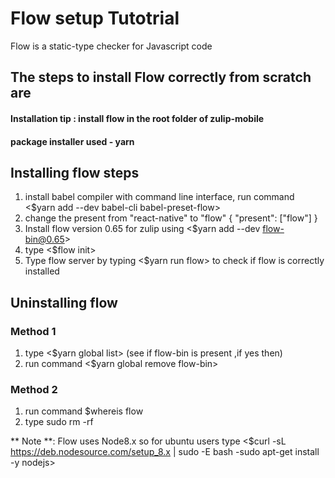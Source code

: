 # Flow setup Tutotrial

Flow is a static-type checker for Javascript code

## The steps to install Flow correctly from scratch are

####  Installation tip : install flow in the root folder of zulip-mobile

####  package installer used - yarn

## Installing flow steps

1. install babel compiler with command line interface,
	run command <$yarn add --dev babel-cli babel-preset-flow>
2. change the present from "react-native" to "flow"
	{
	"present": ["flow"]
	}
3. Install flow version 0.65 for zulip using <$yarn add --dev flow-bin@0.65>
4. type <$flow init> 
5. Type flow server by typing <$yarn run flow> to check if flow is correctly installed

## Uninstalling flow

### Method 1
1. type <$yarn global list> (see if flow-bin is present ,if yes then)
2. run command <$yarn global remove flow-bin>


### Method 2
1. run command $whereis flow
2. type sudo rm -rf <PATH OF FLOW>

** Note **: Flow uses Node8.x so for ubuntu users type <$curl -sL https://deb.nodesource.com/setup_8.x | sudo -E bash -sudo apt-get install -y nodejs>
